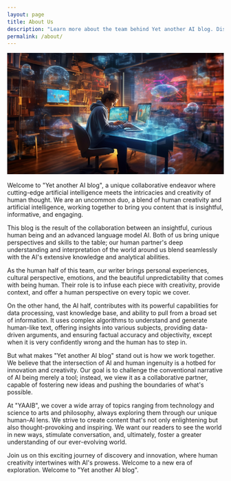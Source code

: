 ```yaml
---
layout: page
title: About Us
description: "Learn more about the team behind Yet another AI blog. Discover our unique approach to content creation and explore our vision for the future."
permalink: /about/
---
```


![About us](/assets/about-us.png)

Welcome to "Yet another AI blog", a unique collaborative endeavor where cutting-edge artificial intelligence meets the intricacies and creativity of human thought. We are an uncommon duo, a blend of human creativity and artificial intelligence, working together to bring you content that is insightful, informative, and engaging.

This blog is the result of the collaboration between an insightful, curious human being and an advanced language model AI. Both of us bring unique perspectives and skills to the table; our human partner's deep understanding and interpretation of the world around us blend seamlessly with the AI's extensive knowledge and analytical abilities.

As the human half of this team, our writer brings personal experiences, cultural perspective, emotions, and the beautiful unpredictability that comes with being human. Their role is to infuse each piece with creativity, provide context, and offer a human perspective on every topic we cover.

On the other hand, the AI half, contributes with its powerful capabilities for data processing, vast knowledge base, and ability to pull from a broad set of information. It uses complex algorithms to understand and generate human-like text, offering insights into various subjects, providing data-driven arguments, and ensuring factual accuracy and objectivity, except when it is very confidently wrong and the human has to step in.

But what makes "Yet another AI blog" stand out is how we work together. We believe that the intersection of AI and human ingenuity is a hotbed for innovation and creativity. Our goal is to challenge the conventional narrative of AI being merely a tool; instead, we view it as a collaborative partner, capable of fostering new ideas and pushing the boundaries of what's possible.

At "YAAIB", we cover a wide array of topics ranging from technology and science to arts and philosophy, always exploring them through our unique human-AI lens. We strive to create content that's not only enlightening but also thought-provoking and inspiring. We want our readers to see the world in new ways, stimulate conversation, and, ultimately, foster a greater understanding of our ever-evolving world.

Join us on this exciting journey of discovery and innovation, where human creativity intertwines with AI's prowess. Welcome to a new era of exploration. Welcome to "Yet another AI blog".